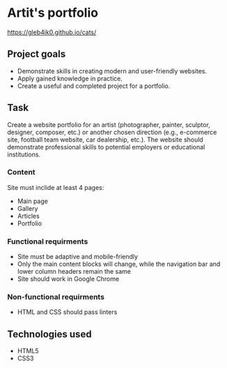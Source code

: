 # Artit's portfolio 

https://gleb4ik0.github.io/cats/

## Project goals

- Demonstrate skills in creating modern and user-friendly websites.
- Apply gained knowledge in practice.
- Create a useful and completed project for a portfolio.

## Task

Create a website portfolio for an artist (photographer, painter, sculptor, designer, composer, etc.) or another chosen direction (e.g., e-commerce site, football team website, car dealership, etc.). The
website should demonstrate professional skills to potential employers or educational institutions.

### Content

Site must inclide at least 4 pages:

- Main page
- Gallery
- Articles
- Portfolio

### Functional requirments

- Site must be adaptive and mobile-friendly
- Only the main content blocks will change, while the navigation bar and lower column headers remain the same
- Site should work in Google Chrome

### Non-functional requirments

- HTML and CSS should pass linters

## Technologies used

- HTML5
- CSS3
